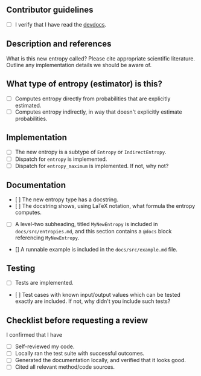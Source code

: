 ## Contributor guidelines

- [ ] I verify that I have read the
    [devdocs](https://juliadynamics.github.io/Entropies.jl/dev/devdocs/).

## Description and references

What is this new entropy called? Please cite appropriate scientific
literature. Outline any implementation details we should be aware of.

## What type of entropy (estimator) is this?

- [ ] Computes entropy directly from probabilities that are explicitly estimated.
- [ ] Computes entropy indirectly, in way that doesn't explicitly estimate probabilities.

## Implementation

- [ ] The new entropy is a subtype of `Entropy` or `IndirectEntropy`.
- [ ] Dispatch for `entropy` is implemented.
- [ ] Dispatch for `entropy_maximum` is implemented. If not, why not?

## Documentation

- [ ] The new entropy type has a docstring.
- [ ] The docstring shows, using LaTeX notation, what formula the entropy computes.
- [ ] A level-two subheading, titled `MyNewEntropy` is included in
    `docs/src/entropies.md`, and this section contains a `@docs` block
    referencing `MyNewEntropy`.
- [] A runnable example is included in the `docs/src/example.md` file.

## Testing

- [ ] Tests are implemented.
- [ ] Test cases with known input/output values which can be tested exactly are included.
    If not, why didn't you include such tests?

## Checklist before requesting a review

I confirmed that I have

- [ ] Self-reviewed my code.
- [ ] Locally ran the test suite with successful outcomes.
- [ ] Generated the documentation locally, and verified that it looks good.
- [ ] Cited all relevant method/code sources.
